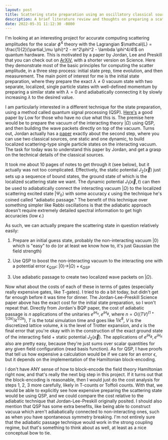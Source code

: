 ```yaml
---
layout: post
title: Scattering state preparation using an oscillatory classical source
description: A brief literature review and thoughts on preparing a scattering state on a quantum computer.
date: 2022-05-31 11:12:30 -0800
---
```


I'm looking at an interesting project for accurate computing scattering amplitudes for the scalar $\phi^4$ theory with the Lagrangian $\mathcal{L} = \frac{1}{2}(\partial_\mu \phi)^2 - m^2\phi^2 - \lambda \phi^4/4!$ on quantum hardware.
This is motivated by a paper by Jordan, Lee and Preskill that you can check out on <a href="https://arxiv.org/abs/1111.3633">ArXiV</a>, with a shorter version on Science.
Here they demonstrate most of the basic principles for computing the scatter amplitude, in a three step process: initial state prep, time evolution, and then measurement.
The main point of interest for me is the initial state preparation, where they prepare the exact $\lambda \neq 0$ vacuum state with two separate, localized, single particle states with well-defined momentum by preparing a similar state with $\lambda = 0$ and adiabatically connecting it by slowly increasing $\lambda$ to the desired value.

I am particularly interested in a different technique for the state preparation, using a method called quantum signal processing (QSP). 
<a href="https://arxiv.org/abs/1606.02685">Here's</a> a good paper by Low for those who have no clue what this is.
The premise here would be to prepare the vacuum of the interacting theory $|\Omega\rangle$ using QSP, and then building the wave packets directly on top of the vacuum.
Turns out, Jordan actually has a <a href="https://arxiv.org/abs/1703.00454">paper</a> exactly about the second step, where you can use two classical sources, one static and one dynamic, to build localized scattering-type single particle states on the interacting vacuum.
The task for today was to understand this paper by Jordan, and get a grasp on the technical details of the classical sources.

It took me about 10 pages of notes to get through it (see below), but it actually was not too complicated. 
Effectively, the static potential $J_2(\vec{x})$ just sets up a sequence of bound states, the ground state of which is the localized scattering state we want. 
The dynamic potential $J_1(\vec{x}, t)$ can then be used to adiabatically connect the interacting vacuum $|\Omega\rangle$ to the localized scattering excited state $|\Psi_0\rangle$ with some accuracy $\epsilon$ using the technique he's coined called "adiabatic passage."
The benefit of this technique over something simpler like Rabbi oscillations is that the adiabatic approach doesn't require extremely detailed spectral information to get high accuracies (low $\epsilon$.)

As such, we can actually prepare the scattering state in question relatively easily:
1. Prepare an initial guess state, probably the non-interacting vacuum $|0\rangle$ which is "easy" to do (or at least we know how to, it's just Gaussian the field strength)

2. Use QSP to boost the non-interacting vacuum to the interacting one with a potential error $\epsilon_{QSP}$: $|0\rangle \rightarrow |\Omega \rangle + \epsilon_{QSP}$

3. Use adiabatic passage to create two localized wave packets on $|\Omega\rangle$.

Now what about the costs of each of these in terms of gates (especially really expensive gates, like T-gates).
I tried to do a bit today, but didn't get far enough before it was time for dinner. 
The Jordan-Lee-Preskill Science paper above has the exact cost for the initial state preparation, so I won't repeat that.
Directly from Jordan's BQP paper, the cost of adiabatic passage is $n$ applications of the unitaries $e^{iH_{\pi}}, e^{iH_{\phi}}$, where $n = O((TV)^{(1 + 1/2k)}/\epsilon^{1/2k})$, $T$ is the total simulation time and goes like $1/\epsilon^8$, $V$ is the discretized lattice volume, $k$ is the level of Trotter expansion, and $\epsilon$ is the final error that you're okay with in the construction of the exact ground state of the interacting field + static potential $J_2(\vec{x})$.
The applications of $e^{iH_{\phi}}, e^{iH_{\pi}}$ also are pretty easy, because they're just sums over scalar quantities for any given field configuration (read basis function).
As for QSP, I have proofs that tell us how expensive a calculation would be if we care for an error $\epsilon$, but it depends on the implementation of the Hamiltonian block-encoding.

I don't have ANY sense of how to block-encode the field theory Hamiltonian right now, and that's really the next big step in this project.
If it turns out that the block-encoding is reasonable, then I would just do the cost analysis for steps 1, 2, 3 more carefully, likely in T-counts or
Toffoli counts.
With that, we would be able to explicitly see how expensive preparing the scattering state would be using QSP, and we could compare the cost
relative to the adiabatic technique that Jordan-Lee-Preskill originally posited.
I should also mention that QSP has some extra benefits, like being able to construct vacuua which aren't adiabatically connected to non-interacting ones,
such as when you have spontaneous symmetry breaking. 
I'm not entirely sure that the adiabatic passage technique would work in the strong coupling regime, but that's something to think about as well, 
at least as a nice conceptual bow to tie.
